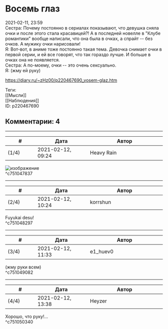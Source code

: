 Восемь глаз
===========

  
2021-02-11, 23:59  
 Сестра: Почему постоянно в сериалах показывают, что девушка сняла очки и после этого стала красавицей?! А в последней новелле в "Клубе романтики" вообще написали, что она была в очках, а спрайт -- без очков. А мужику очки нарисовали!   
 Я: Вот-вот, в аниме тоже постоянно такая тема. Девочка снимает очки в первой серии, и ей все говорят, что так гораздо лучше. И больше в очках она не появляется.   
 Сестра: А по-моему, очки -- это очень сексуально.   
 Я: (жму ей руку)   
  
<https://diary.ru/~zHz00/p220467690_vosem-glaz.htm>  
  
Теги:  
[[Мысли]]  
[[Наблюдения]]  
ID: p220467690  


Комментарии: 4
--------------

  


---



|         #         |              Дата              |                     Автор                     |           ID           |
| --- | --- | --- | --- |
| (1/4) | 2021-02-12, 09:24 | Heavy Rain | c751047837 |

  
 ![изображение](https://pbs.twimg.com/media/EhPDJ-EWoAAg25W?format=jpg&name=small)   
 ^c751047837

---



|         #         |              Дата              |                     Автор                     |           ID           |
| --- | --- | --- | --- |
| (2/4) | 2021-02-12, 10:24 | korrshun | c751048297 |

  
 Fuyukai desu!   
 ^c751048297

---



|         #         |              Дата              |                     Автор                     |           ID           |
| --- | --- | --- | --- |
| (3/4) | 2021-02-12, 11:33 | e1\_huev0 | c751049082 |

  
 (жму руки всем)   
 ^c751049082

---



|         #         |              Дата              |                     Автор                     |           ID           |
| --- | --- | --- | --- |
| (4/4) | 2021-02-12, 13:38 | Heyzer | c751050340 |

  
 Хорошо, что руку!...   
 ^c751050340